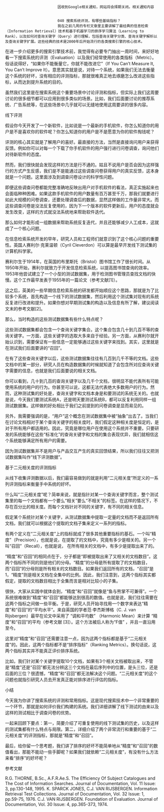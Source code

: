 
                            
                            因收到Google相关通知，网站将会择期关闭。相关通知内容
                            
                            
                            040 搜索系统评测，有哪些基础指标？
                            我在之前几周的专栏文章里主要讲解了最经典的信息检索（Information Retrieval）技术和基于机器学习的排序学习算法（Learning to Rank），以及如何对查询关键字（Query）进行理解，包括查询关键字分类、查询关键字解析以及查询关键字扩展。这些经典的技术是2000年后开始流行的各类搜索引擎的核心技术。

在进一步介绍更多的搜索引擎技术前，我觉得有必要专门抽出一周时间，来好好地看一下搜索系统的评测（Evaluation）以及我们经常使用的各类指标（Metric）。俗话说得好，“如果你不能衡量它，你就不能改进它”（If You Can’t Measure It, You Can’t Improve It）。意思其实就是说，对待一个系统，如果我们无法去衡量这个系统的好坏，没有相应的评测指标，那就很难真正地去琢磨怎么改进这些指标，从而达到提升系统的目的。

虽然我们这里是在搜索系统这个重要场景中讨论评测和指标，但实际上我们这周要讨论的很多细节都可以应用到很多类似的场景。比如，我们后面要讨论的推荐系统、广告系统等，在这些场景中几乎就可以无缝地使用这周要讲的很多内容。

线下评测

假设你今天开发了一个新软件，比如说是一个最新的手机软件，你怎么知道你的用户是不是喜欢你的软件呢？你怎么知道你的用户是不是愿意为你的软件掏钱呢？

评测的核心其实就是了解用户的喜好。最直接的方法，当然是直接询问用户来获得反馈。例如你可以对每一个下载了你手机软件的用户强行进行问卷调查，询问他们对待新软件的态度。

然而，我们很快就会发现这样的方法是行不通的。姑且不说用户是否会因为这样强行的方式产生反感，我们是不是能通过这些调查问卷获得用户的真实反馈，这本身就是一个问题。这里面涉及到调查问卷设计的科学性问题。

即便这些调查问卷都能完整准确地反映出用户对手机软件的看法，真正实施起来也会面临种种困难。如果这款手机软件的用户数量有百万甚至千万，那我们就要进行如此大规模的问卷调查，还要处理调查后的数据，显然这样做的工作量非常大。而这些调查问卷是没法反复使用的，因为下一个版本的软件更新后，用户的态度就会发生改变，这样的方式就没法系统地来帮助软件迭代。

那么如何才能形成一组数据来帮助系统反复迭代，并且还能够减少人工成本，这就成了一个核心问题。

在信息检索系统开发的早年，研究人员和工程师们就意识到了这个核心问题的重要性。英国人赛利尔·克莱温顿（Cyril Cleverdon）可以算是最早开发线下测试集的计算机科学家。

赛利尔生于1914年，在英国的布里斯托（Bristol）图书馆工作了很长时间。从1950年开始，赛利尔就致力于开发信息检索系统，以提高图书馆查询的效率。1953年他尝试建立了一个小型的测试数据集，用于检测图书管理员查找文档的快慢。这个工作最早发表于1955年的一篇论文（参考文献[1]）。

这之后，英美的一些早期信息检索系统的研发都开始顺应这个思路，那就是为了比较多个系统，首先构造一个线下的测试数据集，然后利用这个测试集对现有的系统反复进行改进和提升。如果你想对早期测试集的构造以及信息有所了解，建议阅读文末的参考文献[2]。

那么，当时构造的这些测试数据集有些什么特点呢？

这些测试数据集都会包含一个查询关键字集合。这个集合包含几十到几百不等的查询关键字。一方面，这些关键字的选取大多来自于经验。另一方面，从赛利尔就开始认识到，需要保证有一些信息一定能够通过这些关键字来找到。其实，这里就是在测试我们后面要讲的“召回”。

在有了这些查询关键字以后，这些测试数据集往往有几百到几千不等的文档。这些文档中的某一部分，研究人员在构造数据集的时候就知道了会包含所对应查询关键字需要的信息，也就是我们后面要说的相关文档。

你可以看到，几十到几百的查询关键字以及几千个文档，很明显不能代表所有可能使用系统的用户的行为。你甚至可以说，这都无法代表绝大多数用户的行为。然而，这种测试集的好处是，查询关键字和文档本身是和要测试的系统无关的。也就是说，今天我们要测试系统A，还是明天要测试系统B，都可以反复利用同样一组测试数据集。这样做的好处相比于我们之前提到的问卷调查是显而易见的。

另外，我需要强调的是，“用户”这个概念在测试数据集中被“抽象”出去了。当我们在讨论文档相对于某个查询关键字的相关度时，我们假定这种相关度是恒定的，是对于所有用户都适用的。因此，究竟是哪位用户在使用这个系统并不重要。只要研发的系统能够在这些“标准化”的查询关键字和文档的集合表现优异，我们就相信这个系统能够满足所有用户的需要。

因为测试数据集并不是用户与产品交互产生的真实回馈结果，所以我们往往又把测试数据集叫作“线下评测数据”。

基于二元相关度的评测指标

从线下收集评测数据以后，我们最容易做到的就是利用“二元相关度”所定义的一系列评测指标来衡量手中系统的好坏。

什么叫“二元相关度”呢？简单来说，就是指针对某一个查询关键字而言，整个测试集里的每一个文档都有一个要么“相关”要么“不相关”的标签。在这样的情况下，不存在百分比的相关度。而每个文档针对不同的关键字，有不同的相关信息。

假定某个系统针对某个关键字，从测试数据集中提取一定量的文档而不是返回所有文档，我们就可以根据这个提取的文档子集来定义一系列的指标。

有两个定义在“二元相关度”上的指标就成了很多其他重要指标的基石。一个叫“精度”（Precision），也就是说，在提取了的文档中，究竟有多少是相关的。另一个叫“召回”（Recall），也就是说， 在所有相关的文档中，有多少是提取出来了的。

“精度”和“召回”的相同点在于，分子都是“即被提取出来了又相关的文档数目”。这两个指标所不同的则是他们的分母。“精度”的分母是所有提取了的文档数目，而“召回”的分母则是所有相关的文档数目。如果我们返回所有的文档，“召回”是1，“精度”则是相关文档在全集中的比例。因此，我们注意到，这两个指标其实都假定，提取的文档数目相比于全集而言是相对比较小的子集。

很快，大家从实践中就体会到，“精度”和“召回”就像是“鱼与熊掌不可兼得”。一个系统很难做到“精度”和“召回”都能够达到很高的数值。也就是说，我们往往需要在这两个指标之间做一些平衡。于是，研究人员开始寻找用一个数字来表达“精度”和“召回”的“平均水平”。来自英国的学者范·李杰斯博格（C. J. van Rijsbergen）最早在论文中采用了 “调和平均数” （Harmonic Mean）来计算 “精度”和“召回”的平均（参考文献 [3]）。这个方法被后人称为“F值” ，并且一直沿用至今。

这里对“精度”和“召回”还需要注意一点，因为这两个指标都是基于“二元相关度”的。因此，这两个指标都不是“排序指标”（Ranking Metrics）。换句话说，这两个指标其实并不能真正评价排序系统。

比如，我们针对某个关键字提取10个文档，如果有3个相关文档被取出来，不管是“精度”还是“召回”都无法分辨这三个文档在最后序列中的位置，是头三位，还是后面的三位？很遗憾，“精度”和“召回”都无法解决这个问题。“二元相关度”的这个问题也就指引研究人员去开发真正能对排序进行评估的指标。

小结

今天我为你讲了搜索系统的评测和常用指标。这是现代搜索技术中一个非常重要的一个环节，那就是如何评价我们构建的系统。我们详细讲解了线下测试的由来以及这样的测试相比于调查问卷的优势。

一起来回顾下要点：第一，简要介绍了可重复使用的线下测试集的历史，以及这样的测试集都有什么特点与局限。第二，详细介绍了两个非常流行和重要的基于“二元相关度”的评测指标，那就是“精度”和“召回”。

最后，给你留一个思考题，我们讲了排序的好坏不能简单地从“精度”和“召回”的数值看出，那能不能动一些手脚呢？如果我们就依赖“二元相关度”，有没有什么方法来看“排序”的好坏呢？

参考文献


R.G. THORNE, B.Sc., A.F.R.Ae.S. The Efficiency Of Subject Catalogues and The Cost of Information Searches. Journal of Documentation, Vol. 11 Issue: 3, pp.130-148, 1995.
K. SPARCK JONES, C.J. VAN RIJSBERGEN. Information Retrieval Test Collections. Journal of Documentation, Vol. 32 Issue: 1, pp.59-75, 1976.
C.J. VAN RIJSBERGEN. Foundation of Evaluation. Journal of Documentation, Vol. 30 Issue: 4, pp.365-373, 1974.


                        
                        
                            